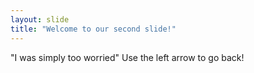 ```yaml
---
layout: slide
title: "Welcome to our second slide!"
---
```

"I was simply too worried"
Use the left arrow to go back!
